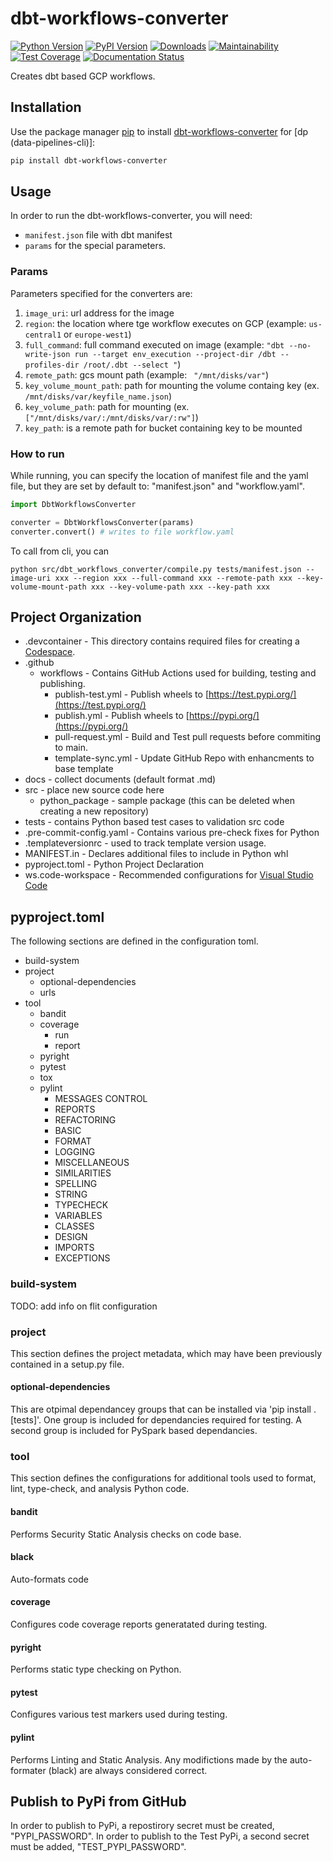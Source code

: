 # dbt-workflows-converter

[![Python Version](https://img.shields.io/badge/python-3.7%20%7C%203.8%20%7C%203.9-blue.svg)](https://github.com/getindata/dbt-workflows-converter)
[![PyPI Version](https://badge.fury.io/py/dbt-workflows-converter.svg)](https://pypi.org/project/dbt-workflows-converter/)
[![Downloads](https://pepy.tech/badge/dbt-workflows-converter)](https://pepy.tech/project/dbt-workflows-converter)
[![Maintainability](https://api.codeclimate.com/v1/badges/e44ed9383a42b59984f6/maintainability)](https://codeclimate.com/github/getindata/dbt-workflows-converter/maintainability)
[![Test Coverage](https://api.codeclimate.com/v1/badges/e44ed9383a42b59984f6/test_coverage)](https://codeclimate.com/github/getindata/dbt-workflows-converter/test_coverage)
[![Documentation Status](https://readthedocs.org/projects/dbt-workflows-converter/badge/?version=latest)](https://dbt-workflows-converter.readthedocs.io/en/latest/?badge=latest)

Creates dbt based GCP workflows.

[//]: # (## Documentation)

[//]: # ()
[//]: # (Read the full documentation at [https://dbt-workflows-converter.readthedocs.io/]&#40;https://dbt-workflows-converter.readthedocs.io/en/latest/index.html&#41;)

## Installation
Use the package manager [pip](https://pip.pypa.io/en/stable/) to install [dbt-workflows-converter](https://pypi.org/project/dbt-workflows-converter/) for [dp (data-pipelines-cli)]:

```bash
pip install dbt-workflows-converter
```

## Usage

In order to run the dbt-workflows-converter, you will need:
- `manifest.json` file with dbt manifest
- `params` for the special parameters. 

### Params

Parameters specified for the converters are:
1. `image_uri`: url address for the image
2. `region`: the location where tge workflow executes on GCP (example: `us-central1` or `europe-west1`)
3. `full_command`: full command executed on image (example: `"dbt --no-write-json run --target env_execution --project-dir /dbt --profiles-dir /root/.dbt --select "`)
4. `remote_path`: gcs mount path (example: ` "/mnt/disks/var"`)
5. `key_volume_mount_path`: path for mounting the volume containg key (ex. `/mnt/disks/var/keyfile_name.json`)
6. `key_volume_path`: path for mounting (ex. `["/mnt/disks/var/:/mnt/disks/var/:rw"]`)
7. `key_path`:  is a remote path for bucket containing key to be mounted 

### How to run

While running, you can specify the location of manifest file and the yaml file, but they are set by default to: "manifest.json" and "workflow.yaml".

```python
import DbtWorkflowsConverter

converter = DbtWorkflowsConverter(params)
converter.convert() # writes to file workflow.yaml

```

To call from cli, you can

```
python src/dbt_workflows_converter/compile.py tests/manifest.json --image-uri xxx --region xxx --full-command xxx --remote-path xxx --key-volume-mount-path xxx --key-volume-path xxx --key-path xxx

```

## Project Organization

- .devcontainer - This directory contains required files for creating a [Codespace](https://github.com/features/codespaces).
- .github
  - workflows - Contains GitHub Actions used for building, testing and publishing.
    - publish-test.yml - Publish wheels to [https://test.pypi.org/](https://test.pypi.org/)
    - publish.yml - Publish wheels to [https://pypi.org/](https://pypi.org/)
    - pull-request.yml - Build and Test pull requests before commiting to main.
    - template-sync.yml - Update GitHub Repo with enhancments to base template
- docs - collect documents (default format .md)
- src - place new source code here
  - python_package - sample package (this can be deleted when creating a new repository)
- tests - contains Python based test cases to validation src code
- .pre-commit-config.yaml - Contains various pre-check fixes for Python
- .templateversionrc - used to track template version usage.
- MANIFEST.in - Declares additional files to include in Python whl
- pyproject.toml - Python Project Declaration
- ws.code-workspace - Recommended configurations for [Visual Studio Code](https://code.visualstudio.com/)

## pyproject.toml

The following sections are defined in the configuration toml.

- build-system
- project
  - optional-dependencies
  - urls
- tool
  - bandit
  - coverage
    - run
    - report
  - pyright
  - pytest
  - tox
  - pylint
    - MESSAGES CONTROL
    - REPORTS
    - REFACTORING
    - BASIC
    - FORMAT
    - LOGGING
    - MISCELLANEOUS
    - SIMILARITIES
    - SPELLING
    - STRING
    - TYPECHECK
    - VARIABLES
    - CLASSES
    - DESIGN
    - IMPORTS
    - EXCEPTIONS

### build-system
TODO: add info on flit configuration

### project
This section defines the project metadata, which may have been previously contained in a setup.py file.

#### optional-dependencies
This are otpimal dependancey groups that can be installed via 'pip install .[tests]'.
One group is included for dependancies required for testing. A second group is included for PySpark based dependancies.

### tool
This section defines the configurations for additional tools used to format, lint, type-check, and analysis Python code.

#### bandit
Performs Security Static Analysis checks on code base.

#### black
Auto-formats code

#### coverage
Configures code coverage reports generatated during testing.

#### pyright
Performs static type checking on Python.

#### pytest
Configures various test markers used during testing.

#### pylint
Performs Linting and Static Analysis. Any modifictions made by the auto-formater (black) are always considered correct.

## Publish to PyPi from GitHub
In order to publish to PyPi, a repostirory secret must be created, "PYPI_PASSWORD". In order to publish to the Test PyPi, a second secret must be added, "TEST_PYPI_PASSWORD". 

